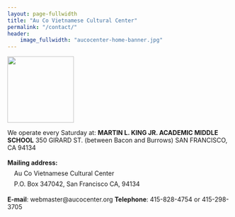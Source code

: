 ```yaml
---
layout: page-fullwidth
title: "Au Co Vietnamese Cultural Center"
permalink: "/contact/"
header:
    image_fullwidth: "aucocenter-home-banner.jpg"
---
```


<img width="150" src="{{ site.urlimg }}auco-logo.png">

We operate every Saturday at:
<strong>MARTIN L. KING JR. ACADEMIC MIDDLE SCHOOL</strong>
350 GIRARD ST. (between Bacon and Burrows)
SAN FRANCISCO, CA 94134
<p style="line-height: 1.5rem;">
<strong>Mailing address:</strong><br />
<span style="padding-left: 15px;">Au Co Vietnamese Cultural Center</span><br />
<span style="padding-left: 15px;">P.O. Box 347042, San Francisco CA, 94134</span>
</p>
<strong>E-mail</strong>: webmaster@aucocenter.org
<strong>Telephone</strong>: 415-828-4754 or 415-298-3705
